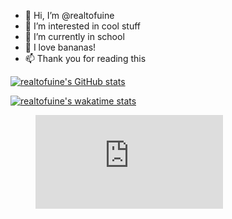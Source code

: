 - 👋 Hi, I’m @realtofuine
- 👀 I’m interested in cool stuff
- 🌱 I’m currently in school
- 🍌 I love bananas!
- 📫 Thank you for reading this

[![realtofuine's GitHub stats](https://github-readme-stats-private-xi.vercel.app/api?username=realtofuine&count_private=true&show_icons=true&theme=gruvbox)](https://github.com/anuraghazra/github-readme-stats)

[![realtofuine's wakatime stats](https://github-readme-stats.vercel.app/api/wakatime?username=tofuine)](https://github.com/anuraghazra/github-readme-stats)

<figure><embed src="https://wakatime.com/share/@tofuine/946543b4-9c9f-4199-b420-0a8620033e55.svg"></embed></figure>

<!-- [![Top Langs](https://github-readme-stats-private-xi.vercel.app/api/top-langs/?username=realtofuine&layout=compact)](https://github.com/anuraghazra/github-readme-stats) -->
